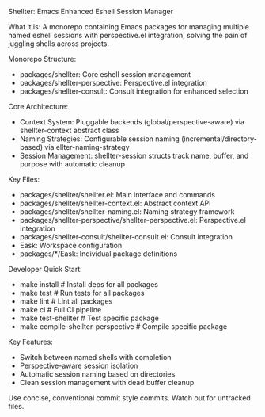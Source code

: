 Shellter: Emacs Enhanced Eshell Session Manager

What it is: A monorepo containing Emacs packages for managing multiple named eshell sessions with perspective.el integration, solving the pain of juggling shells across projects.

Monorepo Structure:
- packages/shellter: Core eshell session management
- packages/shellter-perspective: Perspective.el integration
- packages/shellter-consult: Consult integration for enhanced selection

Core Architecture:
- Context System: Pluggable backends (global/perspective-aware) via shellter-context abstract class
- Naming Strategies: Configurable session naming (incremental/directory-based) via ellter-naming-strategy
- Session Management: shellter-session structs track name, buffer, and purpose with automatic cleanup

Key Files:
- packages/shellter/shellter.el: Main interface and commands
- packages/shellter/shellter-context.el: Abstract context API
- packages/shellter/shellter-naming.el: Naming strategy framework
- packages/shellter-perspective/shellter-perspective.el: Perspective.el integration
- packages/shellter-consult/shellter-consult.el: Consult integration
- Eask: Workspace configuration
- packages/*/Eask: Individual package definitions

Developer Quick Start:
- make install  # Install deps for all packages
- make test     # Run tests for all packages
- make lint     # Lint all packages
- make ci       # Full CI pipeline
- make test-shellter  # Test specific package
- make compile-shellter-perspective  # Compile specific package

Key Features:
- Switch between named shells with completion
- Perspective-aware session isolation
- Automatic session naming based on directories
- Clean session management with dead buffer cleanup

Use concise, conventional commit style commits. Watch out for untracked files.
